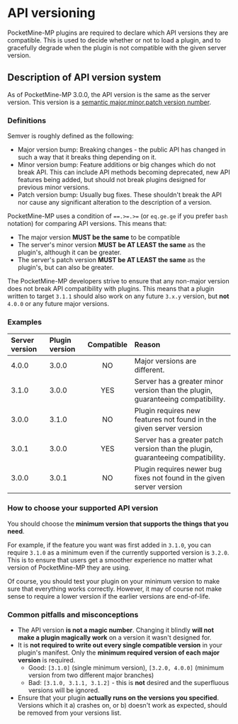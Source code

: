 # API versioning
PocketMine-MP plugins are required to declare which API versions they are compatible. This is used to decide whether or not to load a plugin, and to gracefully degrade when the plugin is not compatible with the given server version.

## Description of API version system
As of PocketMine-MP 3.0.0, the API version is the same as the server version. This version is a [semantic major.minor.patch version number](https://semver.org/).

### Definitions
Semver is roughly defined as the following:
- Major version bump: Breaking changes - the public API has changed in such a way that it breaks thing depending on it.
- Minor version bump: Feature additions or big changes which do not break API. This can include API methods becoming deprecated, new API features being added, but should not break plugins designed for previous minor versions.
- Patch version bump: Usually bug fixes. These shouldn't break the API nor cause any significant alteration to the description of a version.

PocketMine-MP uses a condition of `==.>=.>=` (or `eq.ge.ge` if you prefer `bash` notation) for comparing API versions. This means that:
- The major version **MUST be the same** to be compatible
- The server's minor version **MUST be AT LEAST the same** as the plugin's, although it can be greater.
- The server's patch version **MUST be AT LEAST the same** as the plugin's, but can also be greater.

The PocketMine-MP developers strive to ensure that any non-major version does not break API compatibility with plugins. This means that a plugin written to target `3.1.1` should also work on any future `3.x.y` version, but **not** `4.0.0` or any future major versions.

### Examples
| Server version | Plugin version | Compatible | Reason |
|:---------------|:---------------|:----------:|:-------|
| 4.0.0 | 3.0.0 | NO | Major versions are different. |
| 3.1.0 | 3.0.0 | YES | Server has a greater minor version than the plugin, guaranteeing compatibility. |
| 3.0.0 | 3.1.0 | NO | Plugin requires new features not found in the given server version |
| 3.0.1 | 3.0.0 | YES | Server has a greater patch version than the plugin, guaranteeing compatibility. |
| 3.0.0 | 3.0.1 | NO | Plugin requires newer bug fixes not found in the given server version |

### How to choose your supported API version
You should choose the **minimum version that supports the things that you need**.

For example, if the feature you want was first added in `3.1.0`, you can require `3.1.0` as a minimum even if the currently supported version is `3.2.0`. This is to ensure that users get a smoother experience no matter what version of PocketMine-MP they are using. 

Of course, you should test your plugin on your minimum version to make sure that everything works correctly. However, it may of course not make sense to require a lower version if the earlier versions are end-of-life.

### Common pitfalls and misconceptions
- The API version **is not a magic number**. Changing it blindly **will not make a plugin magically work** on a version it wasn't designed for.
- It is **not required to write out every single compatible version** in your plugin's manifest. Only the **minimum required version of each major version** is required.
  - Good: `[3.1.0]` (single minimum version), `[3.2.0, 4.0.0]` (minimum version from two different major branches)
  - Bad: `[3.1.0, 3.1.1, 3.1.2]` - this is **not** desired and the superfluous versions will be ignored.
- Ensure that your plugin **actually runs on the versions you specified**. Versions which it a) crashes on, or b) doesn't work as expected, should be removed from your versions list.